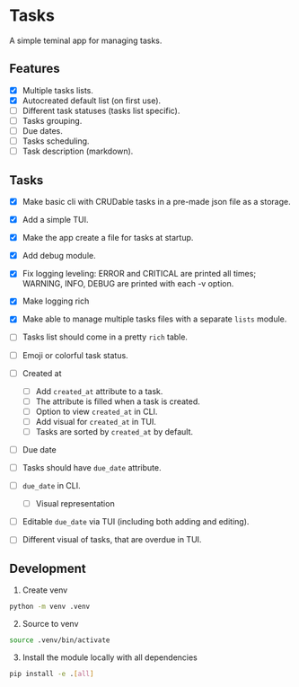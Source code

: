 # Tasks

A simple teminal app for managing tasks.

## Features

- [x] Multiple tasks lists.
- [x] Autocreated default list (on first use).
- [ ] Different task statuses (tasks list specific).
- [ ] Tasks grouping.
- [ ] Due dates.
- [ ] Tasks scheduling.
- [ ] Task description (markdown).

## Tasks

- [x] Make basic cli with CRUDable tasks in a pre-made json file as a storage.
- [x] Add a simple TUI.
- [x] Make the app create a file for tasks at startup.
- [x] Add debug module.
- [x] Fix logging leveling: ERROR and CRITICAL are printed all times; WARNING, INFO, DEBUG are printed with each -v option.
- [x] Make logging rich
- [x] Make able to manage multiple tasks files with a separate `lists` module.
- [ ] Tasks list should come in a pretty `rich` table.
- [ ] Emoji or colorful task status.

- [ ] Created at
  - [ ] Add `created_at` attribute to a task.
  - [ ] The attribute is filled when a task is created.
  - [ ] Option to view `created_at` in CLI.
  - [ ] Add visual for `created_at` in TUI.
  - [ ] Tasks are sorted by `created_at` by default.

- [ ] Due date

- [ ] Tasks should have `due_date` attribute.
- [ ] `due_date` in CLI.
  - [ ] Visual representation
- [ ] Editable `due_date` via TUI (including both adding and editing).
- [ ] Different visual of tasks, that are overdue in TUI.

## Development

1. Create venv

```bash
python -m venv .venv
```

2. Source to venv

```bash
source .venv/bin/activate
```

3. Install the module locally with all dependencies

```bash
pip install -e .[all]
```
